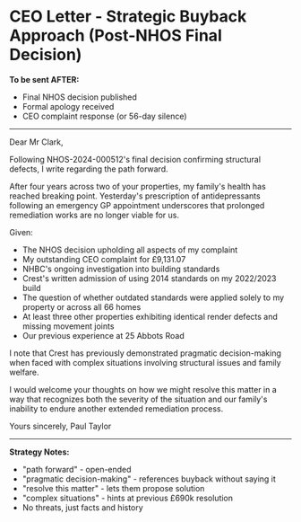 # CEO Letter - Strategic Buyback Approach (Post-NHOS Final Decision)

**To be sent AFTER:**
- Final NHOS decision published
- Formal apology received
- CEO complaint response (or 56-day silence)

---

Dear Mr Clark,

Following NHOS-2024-000512's final decision confirming structural defects, I write regarding the path forward.

After four years across two of your properties, my family's health has reached breaking point. Yesterday's prescription of antidepressants following an emergency GP appointment underscores that prolonged remediation works are no longer viable for us.

Given:
- The NHOS decision upholding all aspects of my complaint  
- My outstanding CEO complaint for £9,131.07
- NHBC's ongoing investigation into building standards
- Crest's written admission of using 2014 standards on my 2022/2023 build
- The question of whether outdated standards were applied solely to my property or across all 66 homes
- At least three other properties exhibiting identical render defects and missing movement joints
- Our previous experience at 25 Abbots Road

I note that Crest has previously demonstrated pragmatic decision-making when faced with complex situations involving structural issues and family welfare.

I would welcome your thoughts on how we might resolve this matter in a way that recognizes both the severity of the situation and our family's inability to endure another extended remediation process.

Yours sincerely,
Paul Taylor

---

**Strategy Notes:**
- "path forward" - open-ended
- "pragmatic decision-making" - references buyback without saying it
- "resolve this matter" - lets them propose solution
- "complex situations" - hints at previous £690k resolution
- No threats, just facts and history